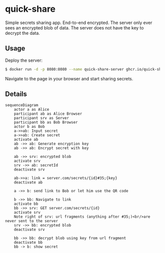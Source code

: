 # quick-share

Simple secrets sharing app. End-to-end encrypted. The server only ever sees an encrypted
blob of data. The server does not have the key to decrypt the data.

## Usage

Deploy the server:

```bash
$ docker run -d -p 8080:8080 --name quick-share-server ghcr.io/quick-share/quick-share-server
```

Navigate to the page in your browser and start sharing secrets.

## Details

```mermaid
sequenceDiagram
    actor a as Alice
    participant ab as Alice Browser
    participant srv as Server
    participant bb as Bob Browser
    actor b as Bob
    a->>ab: Input secret
    a->>ab: Create secret
    activate ab
    ab ->> ab: Generate encryption key
    ab ->> ab: Encrypt secret with key

    ab ->> srv: encrypted blob
    activate srv
    srv ->> ab: secretId
    deactivate srv

    ab->>a: link = server.com/secrets/{id}#35;{key}
    deactivate ab
    
    a ->> b: send link to Bob or let him use the QR code

    b ->> bb: Navigate to link
    activate bb
    bb ->> srv: GET server.com/secrets/{id}
    activate srv
    Note right of srv: url fragments (anything after #35;)<br/>are never sent to the server
    srv ->> bb: encrypted blob
    deactivate srv

    bb ->> bb: decrypt blob using key from url fragment
    deactivate bb
    bb -> b: show secret

```